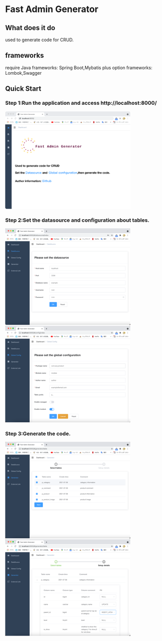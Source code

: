 # Fast Admin Generator

## What does it do

used to generate code for CRUD.

## frameworks

require Java frameworks: Spring Boot,Mybatis plus
option frameworks: Lombok,Swagger

## Quick Start

### Step 1:Run the application and access http://localhost:8000/

<img src="https://github.com/Seeeeck/fast-admin-generator/blob/master/imgs/step1.png" alt="step1" width="400" />

### Step 2:Set the datasource and configuration about tables.

<img src="https://github.com/Seeeeck/fast-admin-generator/blob/master/imgs/step2-1.png" alt="step2" width="400" />

<img src="https://github.com/Seeeeck/fast-admin-generator/blob/master/imgs/step2-2.png" alt="step2" width="400" />

### Step 3:Generate the code.

<img src="https://github.com/Seeeeck/fast-admin-generator/blob/master/imgs/step3-1.png" alt="step3" width="400" />

<img src="https://github.com/Seeeeck/fast-admin-generator/blob/master/imgs/step3-2.png" alt="step3" width="400" />

